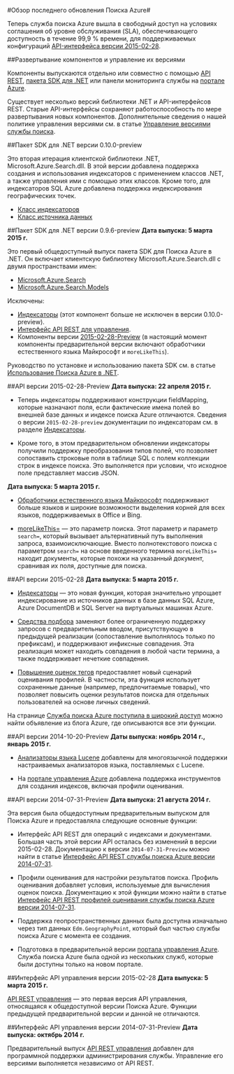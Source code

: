 <properties 
	pageTitle="Обзор последнего обновления службы поиска Azure | Microsoft Azure" 
	description="Примечания к выпуску с описанием последних обновлений службы поиска Azure" 
	services="search" 
	documentationCenter="" 
	authors="HeidiSteen" 
	manager="mblythe" 
	editor=""/>

<tags 
	ms.service="search" 
	ms.devlang="rest-api" 
	ms.workload="search" 
	ms.topic="article" 
	ms.tgt_pltfrm="na" 
	ms.date="07/08/2015" 
	ms.author="heidist"/>

#Обзор последнего обновления Поиска Azure#

Теперь служба поиска Azure вышла в свободный доступ на условиях соглашения об уровне обслуживания (SLA), обеспечивающего доступность в течение 99,9 % времени, для поддерживаемых конфигураций [API-интерфейса версии 2015-02-28](https://msdn.microsoft.com/library/azure/dn798935.aspx).

##Развертывание компонентов и управление их версиями

Компоненты выпускаются отдельно или совместно с помощью [API REST](https://msdn.microsoft.com/library/azure/dn798935.aspx), [пакета SDK для .NET](http://go.microsoft.com/fwlink/?LinkId=528216) или панели мониторинга службы на [портале Azure](https://portal.azure.com).

Существует несколько версий библиотеки .NET и API-интерфейсов REST. Старые API-интерфейсы сохраняют работоспособность по мере развертывания новых компонентов. Дополнительные сведения о нашей политике управления версиями см. в статье [Управление версиями службы поиска](https://msdn.microsoft.com/library/azure/dn864560.aspx).


##Пакет SDK для .NET версии 0.10.0-preview

Это вторая итерация клиентской библиотеки .NET, Microsoft.Azure.Search.dll. В этой версии добавлена поддержка создания и использования индексаторов с применением классов .NET, а также управления ими с помощью этих классов. Кроме того, для индексаторов SQL Azure добавлена поддержка индексирования географических точек.

- [Класс индексаторов](https://msdn.microsoft.com/library/azure/microsoft.azure.search.models.indexer.aspx)
- [Класс источника данных](https://msdn.microsoft.com/library/azure/microsoft.azure.search.models.datasource.aspx)

##Пакет SDK для .NET версии 0.9.6-preview
**Дата выпуска: 5 марта 2015 г.**

Это первый общедоступный выпуск пакета SDK для Поиска Azure в .NET. Он включает клиентскую библиотеку Microsoft.Azure.Search.dll с двумя пространствами имен:

- [Microsoft.Azure.Search](https://msdn.microsoft.com/library/azure/microsoft.azure.search.aspx)
- [Microsoft.Azure.Search.Models](https://msdn.microsoft.com/library/azure/microsoft.azure.search.models.aspx)

Исключены:

- [Индексаторы](http://go.microsoft.com/fwlink/p/?LinkId=528173) (этот компонент больше не исключен в версии 0.10.0-preview).
- [Интерфейс API REST для управления](https://msdn.microsoft.com/library/azure/dn832684.aspx).
- Компоненты версии [2015-02-28-Preview](search-api-2015-02-28-Preview.md) (в настоящий момент компоненты предварительной версии включают обработчики естественного языка Майкрософт и `moreLikeThis`).

Руководство по установке и использованию пакета SDK см. в статье [Использование Поиска Azure в .NET](http://go.microsoft.com/fwlink/p/?LinkId=528088).

##API версии 2015-02-28-Preview
**Дата выпуска: 22 апреля 2015 г.**

- Теперь индексаторы поддерживают конструкции fieldMapping, которые назначают поля, если фактические имена полей во внешней базе данных и индексе поиска Azure отличаются. Сведения о версии `2015-02-28-preview` документации по индексаторам см. в разделе [Индексаторы](search-api-indexers-2015-02-28-Preview.md).

- Кроме того, в этом предварительном обновлении индексаторы получили поддержку преобразования типов полей, что позволяет сопоставить строковые поля в таблице SQL с полем коллекции строк в индексе поиска. Это выполняется при условии, что исходное поле представляет массив JSON.

**Дата выпуска: 5 марта 2015 г.**

- [Обработчики естественного языка Майкрософт](search-api-2015-02-28-Preview.md) поддерживают больше языков и широкие возможности выделения корней для всех языков, поддерживаемых в Office и Bing.

- [moreLikeThis=](search-api-2015-02-28-Preview.md) — это параметр поиска. Этот параметр и параметр `search=`, который вызывает альтернативный путь выполнения запроса, взаимоисключающие. Вместо полнотекстового поиска с параметром `search=` на основе введенного термина `moreLikeThis=` находит документы, которые похожи на указанный документ, сравнивая их поля, доступные для поиска.

##API версии 2015-02-28
**Дата выпуска: 5 марта 2015 г.**

- [Индексаторы](http://go.microsoft.com/fwlink/p/?LinkID=528210) — это новая функция, которая значительно упрощает индексирование из источников данных в базе данных SQL Azure, Azure DocumentDB и SQL Server на виртуальных машинах Azure.

- [Средства подбора](https://msdn.microsoft.com/library/azure/dn798936.aspx) заменяют более ограниченную поддержку запросов с предварительным вводом, присутствующую в предыдущей реализации (сопоставление выполнялось только по префиксам), и поддерживают инфиксные совпадения. Эта реализация может находить совпадения в любой части термина, а также поддерживает нечеткие совпадения.

- [Повышение оценок тегов](http://go.microsoft.com/fwlink/p/?LinkId=528212) предоставляет новый сценарий оценивания профилей. В частности, эта функция использует сохраненные данные (например, предпочитаемые товары), что позволяет повысить оценки результатов поиска для отдельных пользователей на основе личных сведений.

На странице [Служба поиска Azure поступила в широкий доступ](http://go.microsoft.com/fwlink/p/?LinkId=528211) можно найти объявление из блога Azure, где описываются все эти функции.

##API версии 2014-10-20-Preview
**Даты выпуска: ноябрь 2014 г., январь 2015 г.**

- [Анализаторы языка Lucene](search-api-2014-10-20-preview.md) добавлены для многоязычной поддержки настраиваемых анализаторов языка, поставляемых с Lucene. 

- На [портале управления Azure](https://portal.azure.com) добавлена поддержка инструментов для создания индексов, включая профили оценивания.

##API версии 2014-07-31-Preview
**Дата выпуска: 21 августа 2014 г.**

Эта версия была общедоступным предварительным выпуском для Поиска Azure и предоставляла следующие основные функции:

- Интерфейс API REST для операций с индексами и документами. Большая часть этой версии API осталась без изменений в версии 2015-02-28. Документацию к версии `2014-07-31-Preview` можно найти в статье [Интерфейс API REST службы поиска Azure версии 2014-07-31](search-api-2014-07-31-preview.md).

- Профили оценивания для настройки результатов поиска. Профиль оценивания добавляет условия, используемые для вычисления оценок поиска. Документацию к этой функции можно найти в статье [Интерфейс API REST профилей оценивания службы поиска Azure версии 2014-07-31](search-api-scoring-profiles-2014-07-31-preview.md).

- Поддержка геопространственных данных была доступна изначально через тип данных `Edm.GeographyPoint`, который был частью службы поиска Azure с момента ее создания.

- Подготовка в предварительной версии [портала управления Azure](https://portal.azure.com). Служба поиска Azure была одной из нескольких служб, которые были доступны только на новом портале.

##Интерфейс API управления версии 2015-02-28
**Дата выпуска: 5 марта 2015 г.**

[API REST управления](https://msdn.microsoft.com/library/azure/dn832684.aspx) — это первая версия API управления, относящаяся к общедоступной версии Поиска Azure. Функции предыдущей предварительной версии и данной не отличаются.

##Интерфейс API управления версии 2014-07-31-Preview
**Дата выпуска: октябрь 2014 г.**

Предварительный выпуск [API REST управления](search-management-api-2014-07-31-preview.md) добавлен для программной поддержки администрирования службы. Управление его версиями выполняется независимо от API REST.


 

<!---HONumber=August15_HO6-->